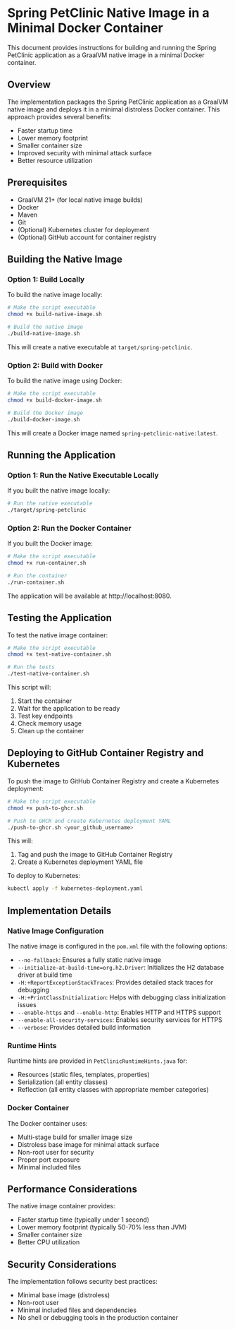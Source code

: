 # Spring PetClinic Native Image in a Minimal Docker Container

This document provides instructions for building and running the Spring PetClinic application as a GraalVM native image in a minimal Docker container.

## Overview

The implementation packages the Spring PetClinic application as a GraalVM native image and deploys it in a minimal distroless Docker container. This approach provides several benefits:

- Faster startup time
- Lower memory footprint
- Smaller container size
- Improved security with minimal attack surface
- Better resource utilization

## Prerequisites

- GraalVM 21+ (for local native image builds)
- Docker
- Maven
- Git
- (Optional) Kubernetes cluster for deployment
- (Optional) GitHub account for container registry

## Building the Native Image

### Option 1: Build Locally

To build the native image locally:

```bash
# Make the script executable
chmod +x build-native-image.sh

# Build the native image
./build-native-image.sh
```

This will create a native executable at `target/spring-petclinic`.

### Option 2: Build with Docker

To build the native image using Docker:

```bash
# Make the script executable
chmod +x build-docker-image.sh

# Build the Docker image
./build-docker-image.sh
```

This will create a Docker image named `spring-petclinic-native:latest`.

## Running the Application

### Option 1: Run the Native Executable Locally

If you built the native image locally:

```bash
# Run the native executable
./target/spring-petclinic
```

### Option 2: Run the Docker Container

If you built the Docker image:

```bash
# Make the script executable
chmod +x run-container.sh

# Run the container
./run-container.sh
```

The application will be available at http://localhost:8080.

## Testing the Application

To test the native image container:

```bash
# Make the script executable
chmod +x test-native-container.sh

# Run the tests
./test-native-container.sh
```

This script will:
1. Start the container
2. Wait for the application to be ready
3. Test key endpoints
4. Check memory usage
5. Clean up the container

## Deploying to GitHub Container Registry and Kubernetes

To push the image to GitHub Container Registry and create a Kubernetes deployment:

```bash
# Make the script executable
chmod +x push-to-ghcr.sh

# Push to GHCR and create Kubernetes deployment YAML
./push-to-ghcr.sh <your_github_username>
```

This will:
1. Tag and push the image to GitHub Container Registry
2. Create a Kubernetes deployment YAML file

To deploy to Kubernetes:

```bash
kubectl apply -f kubernetes-deployment.yaml
```

## Implementation Details

### Native Image Configuration

The native image is configured in the `pom.xml` file with the following options:
- `--no-fallback`: Ensures a fully static native image
- `--initialize-at-build-time=org.h2.Driver`: Initializes the H2 database driver at build time
- `-H:+ReportExceptionStackTraces`: Provides detailed stack traces for debugging
- `-H:+PrintClassInitialization`: Helps with debugging class initialization issues
- `--enable-https` and `--enable-http`: Enables HTTP and HTTPS support
- `--enable-all-security-services`: Enables security services for HTTPS
- `--verbose`: Provides detailed build information

### Runtime Hints

Runtime hints are provided in `PetClinicRuntimeHints.java` for:
- Resources (static files, templates, properties)
- Serialization (all entity classes)
- Reflection (all entity classes with appropriate member categories)

### Docker Container

The Docker container uses:
- Multi-stage build for smaller image size
- Distroless base image for minimal attack surface
- Non-root user for security
- Proper port exposure
- Minimal included files

## Performance Considerations

The native image container provides:
- Faster startup time (typically under 1 second)
- Lower memory footprint (typically 50-70% less than JVM)
- Smaller container size
- Better CPU utilization

## Security Considerations

The implementation follows security best practices:
- Minimal base image (distroless)
- Non-root user
- Minimal included files and dependencies
- No shell or debugging tools in the production container
